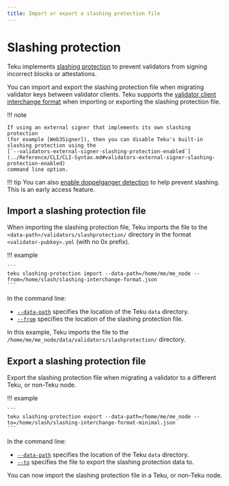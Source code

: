 ```yaml
---
title: Import or export a slashing protection file
---
```


# Slashing protection

Teku implements [slashing protection] to prevent validators from signing incorrect
blocks or attestations.

You can import and export the slashing protection file when migrating validator keys between
validator clients. Teku supports the [validator client interchange format] when importing or
exporting the slashing protection file.

!!! note

    If using an external signer that implements its own slashing protection
    (for example [Web3Signer]), then you can disable Teku's built-in slashing protection using the
    [`--validators-external-signer-slashing-protection-enabled`](../Reference/CLI/CLI-Syntax.md#validators-external-signer-slashing-protection-enabled)
    command line option.

!!! tip
    You can also [enable doppelganger detection](Doppelganger-Detection.md) to help prevent slashing.
    This is an early access feature.

## Import a slashing protection file

When importing the slashing protection file, Teku imports the file to the
`<data-path>/validators/slashprotection/` directory in the format `<validator-pubkey>.yml`
(with no 0x prefix).

!!! example

    ```
    teku slashing-protection import --data-path=/home/me/me_node --from=/home/slash/slashing-interchange-format.json
    ```

In the command line:

* [`--data-path`](../Reference/CLI/Subcommands/Slashing-Protection.md#data-path) specifies the
    location of the Teku `data` directory.
* [`--from`](../Reference/CLI/Subcommands/Slashing-Protection.md#from) specifies the location of the
    slashing protection file.

In this example, Teku imports the file to the `/home/me/me_node/data/validators/slashprotection/` directory.

## Export a slashing protection file

Export the slashing protection file when migrating a validator to a different Teku, or non-Teku
node.

!!! example

    ```
    teku slashing-protection export --data-path=/home/me/me_node --to=/home/slash/slashing-interchange-format-minimal.json
    ```

In the command line:

* [`--data-path`](../Reference/CLI/Subcommands/Slashing-Protection.md#data-path_1) specifies the location of the
    Teku `data` directory.
* [`--to`](../Reference/CLI/Subcommands/Slashing-Protection.md#to) specifies the file to export the
    slashing protection data to.

You can now import the slashing protection file in a Teku, or non-Teku node.

<!--links -->
[slashing protection]: ../Concepts/Slashing-Protection.md
[data path directory when starting Teku]: ../Reference/CLI/CLI-Syntax.md#data-path
[validator client interchange format]: https://eips.ethereum.org/EIPS/eip-3076
[Web3Signer]: https://docs.web3signer.consensys.net/en/latest/
